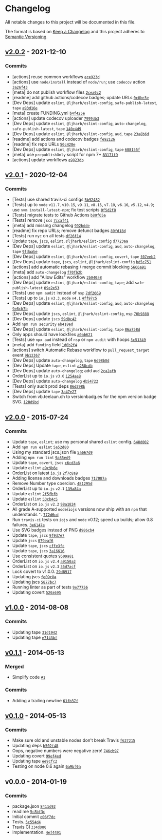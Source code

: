 # Changelog

All notable changes to this project will be documented in this file.

The format is based on [Keep a Changelog](https://keepachangelog.com/en/1.0.0/)
and this project adheres to [Semantic Versioning](https://semver.org/spec/v2.0.0.html).

## [v2.0.2](https://github.com/inspect-js/is-negative-zero/compare/v2.0.1...v2.0.2) - 2021-12-10

### Commits

- [actions] reuse common workflows [`ece923d`](https://github.com/inspect-js/is-negative-zero/commit/ece923d6b50820b7832150957774047da43d1743)
- [actions] use `node/install` instead of `node/run`; use `codecov` action [`3a26f43`](https://github.com/inspect-js/is-negative-zero/commit/3a26f435434bbfb8a254ddd32d6079bf50263121)
- [meta] do not publish workflow files [`2cea0c2`](https://github.com/inspect-js/is-negative-zero/commit/2cea0c20c7f8b167bb6064f916f3285642bf5ab1)
- [readme] add github actions/codecov badges; update URLs [`0c0be3e`](https://github.com/inspect-js/is-negative-zero/commit/0c0be3eb148ccf9d764e8ed515ef0e1d0ffeed9d)
- [Dev Deps] update `eslint`, `@ljharb/eslint-config`, `safe-publish-latest`, `tape` [`a93d16e`](https://github.com/inspect-js/is-negative-zero/commit/a93d16eddf46cad6bc9b71a92968ce758e6f4ea4)
- [meta] create FUNDING.yml [`b4f425e`](https://github.com/inspect-js/is-negative-zero/commit/b4f425e49edb8c4aa1efa6ba34c2d5c1150b2a26)
- [actions] update codecov uploader [`7999db3`](https://github.com/inspect-js/is-negative-zero/commit/7999db3bff3f0f9cc729529940b9077a586822e2)
- [Dev Deps] update `eslint`, `@ljharb/eslint-config`, `auto-changelog`, `safe-publish-latest`, `tape` [`140e4d9`](https://github.com/inspect-js/is-negative-zero/commit/140e4d95eda9ad821608c28a5f705d84a906096d)
- [Dev Deps] update `eslint`, `@ljharb/eslint-config`, `aud`, `tape` [`23a8b6d`](https://github.com/inspect-js/is-negative-zero/commit/23a8b6d257cea0b8a608b2319739562ecbc6ba75)
- [readme] add actions and codecov badges [`fe92126`](https://github.com/inspect-js/is-negative-zero/commit/fe9212634346ced7a45905d958cb85d129e4c10b)
- [readme] fix repo URLs [`50c428e`](https://github.com/inspect-js/is-negative-zero/commit/50c428e423e5861a6c231440b8b3e746cbf6230f)
- [Dev Deps] update `eslint`, `@ljharb/eslint-config`, `tape` [`688155f`](https://github.com/inspect-js/is-negative-zero/commit/688155ff0214da72cbafa4c438c3b9629265d82b)
- [meta] use `prepublishOnly` script for npm 7+ [`83171f9`](https://github.com/inspect-js/is-negative-zero/commit/83171f9131aed266f475d7a3283d9c2fc77e1436)
- [actions] update workflows [`e9823db`](https://github.com/inspect-js/is-negative-zero/commit/e9823db3054887d8bb5b3f2c8f698b93cdce7d82)

## [v2.0.1](https://github.com/inspect-js/is-negative-zero/compare/v2.0.0...v2.0.1) - 2020-12-04

### Commits

- [Tests] use shared travis-ci configs [`5b92482`](https://github.com/inspect-js/is-negative-zero/commit/5b92482ed26e55e1aafcc6b6310d279958af8204)
- [Tests] up to `node` `v11.7`, `v10.15`, `v9.11`, `v8.15`, `v7.10`, `v6.16`, `v5.12`, `v4.9`; use `nvm install-latest-npm`; fix test scripts [`0f5d2f8`](https://github.com/inspect-js/is-negative-zero/commit/0f5d2f85ea7fe83de47f39b6b35e489b866d88a7)
- [Tests] migrate tests to Github Actions [`b80f05a`](https://github.com/inspect-js/is-negative-zero/commit/b80f05adb11a6a3232860fb50272b101aacb504f)
- [Tests] remove `jscs` [`7ccaf41`](https://github.com/inspect-js/is-negative-zero/commit/7ccaf4100281b614d61d7c9122e6f87943a89295)
- [meta] add missing changelog [`992bdde`](https://github.com/inspect-js/is-negative-zero/commit/992bddee362cbae71f2cdfd8666f4774b252412e)
- [readme] fix repo URLs; remove defunct badges [`80fd18d`](https://github.com/inspect-js/is-negative-zero/commit/80fd18d2b0191321afe0e1b572200e4c025eb664)
- [Tests] run `nyc` on all tests [`df26f14`](https://github.com/inspect-js/is-negative-zero/commit/df26f14b0b854d82b0d3ca7b4949811c9f151357)
- Update `tape`, `jscs`, `eslint`, `@ljharb/eslint-config` [`d7723aa`](https://github.com/inspect-js/is-negative-zero/commit/d7723aa70e5b478adc36d98e1338abe741c1906a)
- [Dev Deps] update `eslint`, `@ljharb/eslint-config`, `aud`, `auto-changelog`, `tape` [`9fdaabe`](https://github.com/inspect-js/is-negative-zero/commit/9fdaabecfdb25e6e860e5007a91b60ee0f20734f)
- [Dev Deps] update `eslint`, `@ljharb/eslint-config`, `covert`, `tape` [`f07eeb2`](https://github.com/inspect-js/is-negative-zero/commit/f07eeb2740037c53f270e95d2f62edc051cafc56)
- [Dev Deps] update `tape`, `jscs`, `eslint`, `@ljharb/eslint-config` [`bd5c751`](https://github.com/inspect-js/is-negative-zero/commit/bd5c751fa4850ba8726dc1c197ed6c843a227b05)
- [actions] add automatic rebasing / merge commit blocking [`5666a91`](https://github.com/inspect-js/is-negative-zero/commit/5666a917db6bdcee63c0a3e28e5e281359975abc)
- [meta] add `auto-changelog` [`f70fb2b`](https://github.com/inspect-js/is-negative-zero/commit/f70fb2b5b9ea53dc52729310717553648292189e)
- [actions] add "Allow Edits" workflow [`2b040a8`](https://github.com/inspect-js/is-negative-zero/commit/2b040a87d362f17d8cab2b0d48058b80e426ad4e)
- [Dev Deps] update `eslint`, `@ljharb/eslint-config`, `tape`; add `safe-publish-latest` [`09e2e53`](https://github.com/inspect-js/is-negative-zero/commit/09e2e537390225c1d1a6912be64267eaec6ea367)
- [Tests] use `npm audit` instead of `nsp` [`7df2669`](https://github.com/inspect-js/is-negative-zero/commit/7df2669013ac9328d424e9d8c82a53a0458f0888)
- [Tests] up to `io.js` `v3.3`, `node` `v4.1` [`4ff97c5`](https://github.com/inspect-js/is-negative-zero/commit/4ff97c5891c7a241a91c03fb54bd83e78570ef22)
- [Dev Deps] update `eslint`, `@ljharb/eslint-config`, `aud`, `auto-changelog` [`9e8cb7b`](https://github.com/inspect-js/is-negative-zero/commit/9e8cb7bca46d325ecf202187c0fde7da8722bcab)
- [Dev Deps] update `jscs`, `eslint`, `@ljharb/eslint-config`, `nsp` [`70b9888`](https://github.com/inspect-js/is-negative-zero/commit/70b988802a99c84ab7eb8da287bb8ff0efc5c055)
- [Dev Deps] update `jscs` [`59d0c42`](https://github.com/inspect-js/is-negative-zero/commit/59d0c42131020b74e68fd444798b9a3bf247fb2d)
- Add `npm run security` [`eb418ed`](https://github.com/inspect-js/is-negative-zero/commit/eb418ed7e79216808c206388fbd360cc7a75655f)
- [Dev Deps] update `eslint`, `@ljharb/eslint-config`, `tape` [`86a758d`](https://github.com/inspect-js/is-negative-zero/commit/86a758d42eb7d17a18f7f584c337d8820b842758)
- Only apps should have lockfiles [`a0ab621`](https://github.com/inspect-js/is-negative-zero/commit/a0ab6215590bf6adb3eaf1ff9e7c036d72e807ec)
- [Tests] use `npx aud` instead of `nsp` or `npm audit` with hoops [`5c51349`](https://github.com/inspect-js/is-negative-zero/commit/5c513498fc5a8b2fd06f5e0c1b38b8e93c3477ac)
- [meta] add `funding` field [`1d0b2f4`](https://github.com/inspect-js/is-negative-zero/commit/1d0b2f43bf5bf75176859a440346b3e338ee510e)
- [actions] switch Automatic Rebase workflow to `pull_request_target` event [`9b12367`](https://github.com/inspect-js/is-negative-zero/commit/9b12367706f1c269a3df406c8e2c211558671a15)
- [Dev Deps] update `auto-changelog`, `tape` [`6d98b8d`](https://github.com/inspect-js/is-negative-zero/commit/6d98b8d1f512c3844d4062215c793070084d1164)
- [Dev Deps] Update `tape`, `eslint` [`a258cdb`](https://github.com/inspect-js/is-negative-zero/commit/a258cdb86691725482d1d43a1f9e7953c3c6733f)
- [Dev Deps] update `auto-changelog`; add `aud` [`2ca2afb`](https://github.com/inspect-js/is-negative-zero/commit/2ca2afb9efef4ebc8b3c19046ab1ab3ad516ea9a)
- OrderList up to `io.js` `v3.0` [`1254ae8`](https://github.com/inspect-js/is-negative-zero/commit/1254ae80b7706616331ac914654d7a17bff31039)
- [Dev Deps] update `auto-changelog` [`4b54722`](https://github.com/inspect-js/is-negative-zero/commit/4b547228fceaae8f9eccabc9ad8a49046492348d)
- [Tests] only audit prod deps [`86d298b`](https://github.com/inspect-js/is-negative-zero/commit/86d298b56db90f81617ee5d942476eda34afb374)
- [Dev Deps] update `tape` [`3a47e27`](https://github.com/inspect-js/is-negative-zero/commit/3a47e2730f889539f666ef0eb09a93fb9c80bfd1)
- Switch from vb.teelaun.ch to versionbadg.es for the npm version badge SVG. [`128d9bd`](https://github.com/inspect-js/is-negative-zero/commit/128d9bd4c12385fb5e478ac3dd3138fa4360a777)

## [v2.0.0](https://github.com/inspect-js/is-negative-zero/compare/v1.0.0...v2.0.0) - 2015-07-24

### Commits

- Update `tape`, `eslint`; use my personal shared `eslint` config. [`648d002`](https://github.com/inspect-js/is-negative-zero/commit/648d0029b177886428a11b07307f233ae2d3175b)
- Add `npm run eslint` [`5a52d80`](https://github.com/inspect-js/is-negative-zero/commit/5a52d80ab052e377044b9b181991a32afaaa3090)
- Using my standard jscs.json file [`5a667d9`](https://github.com/inspect-js/is-negative-zero/commit/5a667d9f8b7402ca3bd134080cd4435b5c7f1462)
- Adding `npm run lint` [`9a85ed9`](https://github.com/inspect-js/is-negative-zero/commit/9a85ed934da65d8733a38bf6ad3c89fd62115194)
- Update `tape`, `covert`, `jscs` [`c6cd3a6`](https://github.com/inspect-js/is-negative-zero/commit/c6cd3a64ea5b98100e10537549f50a9eeadc30ec)
- Update `eslint` [`e9c9b6e`](https://github.com/inspect-js/is-negative-zero/commit/e9c9b6e9623f021b7f3ae4091bf9ea2571ab02b4)
- OrderList on latest `io.js` [`2f7c8a9`](https://github.com/inspect-js/is-negative-zero/commit/2f7c8a9d174066400c072841d7bcf02cf90f8ebf)
- Adding license and downloads badges [`717087a`](https://github.com/inspect-js/is-negative-zero/commit/717087a013b4cfc9dc7847d3d4a64faf19341be4)
- Remove Number type coercion. [`481295d`](https://github.com/inspect-js/is-negative-zero/commit/481295dbd09dbf81d196dc77382f1b92f534de3f)
- OrderList up to `io.js` `v2.1` [`139a84a`](https://github.com/inspect-js/is-negative-zero/commit/139a84a3dbdec29682044c6e7ac884a7382ae6e1)
- Update `eslint` [`2f5fbfb`](https://github.com/inspect-js/is-negative-zero/commit/2f5fbfbc436ccd8676fc36fcd9f0edcdda33a1e7)
- Update `eslint` [`53cb4c5`](https://github.com/inspect-js/is-negative-zero/commit/53cb4c5eccecdf2d874e78e5c38cca762ed76a9d)
- OrderList on `io.js` `v2.2` [`98a1824`](https://github.com/inspect-js/is-negative-zero/commit/98a1824c86366f8a03cf303f46acecd67409f94b)
- All grade A-supported `node`/`iojs` versions now ship with an `npm` that understands `^`. [`772d6cd`](https://github.com/inspect-js/is-negative-zero/commit/772d6cdf397e6fc1b26e5ed5f279d07a5ead6df8)
- Run `travis-ci` tests on `iojs` and `node` v0.12; speed up builds; allow 0.8 failures. [`3e6147e`](https://github.com/inspect-js/is-negative-zero/commit/3e6147ebb5ecdfda4a2bffa441572fe017c7bb73)
- Use SVG badges instead of PNG [`d986cb4`](https://github.com/inspect-js/is-negative-zero/commit/d986cb450e5bd4f373041255b69e18f47c252a1e)
- Update `tape`, `jscs` [`9f9d7e7`](https://github.com/inspect-js/is-negative-zero/commit/9f9d7e751bcf4ceeed8e36e75e31d29c76326b3f)
- Update `jscs` [`079eaf6`](https://github.com/inspect-js/is-negative-zero/commit/079eaf699d53e7e32c54e5233259a00f5f494d9a)
- Update `tape`, `jscs` [`cffe3fc`](https://github.com/inspect-js/is-negative-zero/commit/cffe3fc17c6bfaa6996bf7402446b160631a04b3)
- Update `tape`, `jscs` [`3a16616`](https://github.com/inspect-js/is-negative-zero/commit/3a166165ae8770d59c296794d28547379cebec58)
- Use consistent quotes [`9509a81`](https://github.com/inspect-js/is-negative-zero/commit/9509a8110027b12c5762ba48d03b649a921847d5)
- OrderList on `io.js` `v2.4` [`a9150a3`](https://github.com/inspect-js/is-negative-zero/commit/a9150a3397db339d992e9e4e6ddb52d1237fd617)
- OrderList on `io.js` `v2.3` [`36d7acf`](https://github.com/inspect-js/is-negative-zero/commit/36d7acf5bb9193a2b35585e2c49ae8be9f45a55e)
- Lock covert to v1.0.0. [`29d8917`](https://github.com/inspect-js/is-negative-zero/commit/29d89171c3aad69ace372edbf641ec3a5468c760)
- Updating jscs [`fe09c8a`](https://github.com/inspect-js/is-negative-zero/commit/fe09c8a6d16c637ecd83a9a8a7f6192faef0754a)
- Updating jscs [`5877bc7`](https://github.com/inspect-js/is-negative-zero/commit/5877bc7c2ed44c1ecc5d31e1c484c523450722d8)
- Running linter as part of tests [`9e77756`](https://github.com/inspect-js/is-negative-zero/commit/9e777563905f511d915ec7257e2637811b911bd6)
- Updating covert [`520a695`](https://github.com/inspect-js/is-negative-zero/commit/520a695164465b88c76860a638baafd4192bce5c)

## [v1.0.0](https://github.com/inspect-js/is-negative-zero/compare/v0.1.1...v1.0.0) - 2014-08-08

### Commits

- Updating tape [`31d1942`](https://github.com/inspect-js/is-negative-zero/commit/31d19422ecd9d453677851a9d5a8d9372a16fb39)
- Updating tape [`e7143bf`](https://github.com/inspect-js/is-negative-zero/commit/e7143bf3b67d8881b1b6ee0444637647d7bb1d2b)

## [v0.1.1](https://github.com/inspect-js/is-negative-zero/compare/v0.1.0...v0.1.1) - 2014-05-13

### Merged

- Simplify code [`#1`](https://github.com/inspect-js/is-negative-zero/pull/1)

### Commits

- Adding a trailing newline [`61fb37f`](https://github.com/inspect-js/is-negative-zero/commit/61fb37f677e871cca53d9309e765d808ddddfd5a)

## [v0.1.0](https://github.com/inspect-js/is-negative-zero/compare/v0.0.0...v0.1.0) - 2014-05-13

### Commits

- Make sure old and unstable nodes don't break Travis [`f627215`](https://github.com/inspect-js/is-negative-zero/commit/f627215527a95dc1ca014600650e00f15fe122c5)
- Updating deps [`b502f48`](https://github.com/inspect-js/is-negative-zero/commit/b502f48e807d7671cb07e2ca247ae2daa62e4165)
- Oops, negative numbers were negative zero! [`746cb97`](https://github.com/inspect-js/is-negative-zero/commit/746cb975d82c0fa0c5058e8e031807f9afcfd6db)
- Updating covert [`99ef4ed`](https://github.com/inspect-js/is-negative-zero/commit/99ef4ed97d2f76f2a5afbef029bf794f1b5bcffa)
- Updating tape [`ee9cfc2`](https://github.com/inspect-js/is-negative-zero/commit/ee9cfc2fd0039bdb65b6493ce0b8e47d18aa17cd)
- Testing on node 0.6 again [`6a9bf0a`](https://github.com/inspect-js/is-negative-zero/commit/6a9bf0a09e210cca09c7a8a225d08ef1e6789b5a)

## v0.0.0 - 2014-01-19

### Commits

- package.json [`8411d92`](https://github.com/inspect-js/is-negative-zero/commit/8411d92ec787fd522a1b5e65154ae88e9024a23f)
- read me [`5c8bf3c`](https://github.com/inspect-js/is-negative-zero/commit/5c8bf3ce4867dbf2997ef01ea6b712aa294ec959)
- Initial commit [`c06f7dc`](https://github.com/inspect-js/is-negative-zero/commit/c06f7dcf926f5b35ba678787a0f16cdd7b544054)
- Tests. [`5c554d4`](https://github.com/inspect-js/is-negative-zero/commit/5c554d405bfb323a7413fde395d8dc39c5316356)
- Travis CI [`334d000`](https://github.com/inspect-js/is-negative-zero/commit/334d000941fc926493cc7dbdb4e5f7ae481a311b)
- Implementation. [`4ef4491`](https://github.com/inspect-js/is-negative-zero/commit/4ef449189c36d471d283e40aa20a8ebfa4985882)
